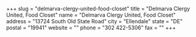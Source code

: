 +++
slug = "delmarva-clergy-united-food-closet"
title = "Delmarva Clergy United, Food Closet"
name = "Delmarva Clergy United, Food Closet"
address = "13724 South Old State Road"
city = "Ellendale"
state = "DE"
postal = "19941"
website = ""
phone = "302 422-5306"
fax = ""
+++
